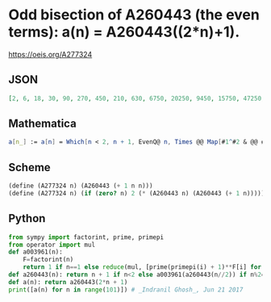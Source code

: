 # Odd bisection of A260443 \(the even terms\): a\(n\) \= A260443\(\(2\*n\)\+1\)\.
https://oeis.org/A277324
## JSON
```JSON
[2, 6, 18, 30, 90, 270, 450, 210, 630, 6750, 20250, 9450, 15750, 47250, 22050, 2310, 6930, 330750, 3543750, 1653750, 4961250, 53156250, 24806250, 727650, 1212750, 57881250, 173643750, 18191250, 8489250, 25467750, 2668050, 30030, 90090, 40020750, 1910081250, 891371250, 9550406250, 455814843750, 212713593750]
```
## Mathematica
```Mathematica
a[n_] := a[n] = Which[n < 2, n + 1, EvenQ@ n, Times @@ Map[#1^#2 & @@ # &, FactorInteger[#] /. {p_, e_} /; e > 0 :> {Prime[PrimePi@ p + 1], e}] - Boole[# == 1] &@ a[n/2], True, a[#] a[# + 1] &[(n - 1)/2]]; Table[a[2 n + 1], {n, 0, 38}] (* _Michael De Vlieger_, Apr 05 2017 *)
```
## Scheme
```Scheme
(define (A277324 n) (A260443 (+ 1 n n)))
(define (A277324 n) (if (zero? n) 2 (* (A260443 n) (A260443 (+ 1 n)))))
```
## Python
```Python
from sympy import factorint, prime, primepi
from operator import mul
def a003961(n):
    F=factorint(n)
    return 1 if n==1 else reduce(mul, [prime(primepi(i) + 1)**F[i] for i in F])
def a260443(n): return n + 1 if n<2 else a003961(a260443(n//2)) if n%2==0 else a260443((n - 1)//2)*a260443((n + 1)//2)
def a(n): return a260443(2*n + 1)
print([a(n) for n in range(101)]) # _Indranil Ghosh_, Jun 21 2017
```
